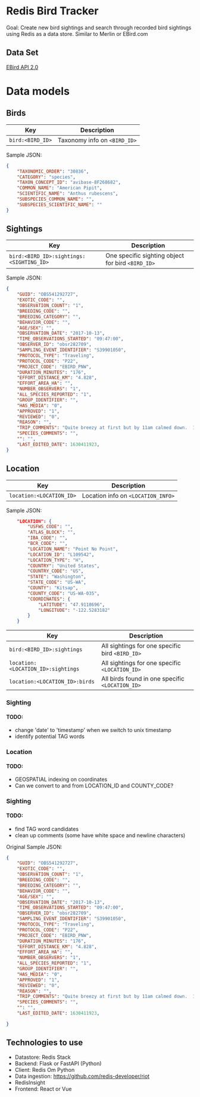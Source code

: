 # Redis Bird Tracker

Goal: Create new bird sightings and search through recorded bird sightings using Redis as a data store. Similar to Merlin or EBird.com


## Data Set

[EBird API 2.0](https://documenter.getpostman.com/view/664302/S1ENwy59?version=latest#intro)


# Data models

## Birds

| Key | Description |
|---|---|
|`bird:<BIRD_ID>`| Taxonomy info on `<BIRD_ID>` |

Sample JSON:
```json
{
    "TAXONOMIC_ORDER": "30836",
    "CATEGORY": "species",
    "TAXON_CONCEPT_ID": "avibase-8F268682",
    "COMMON_NAME": "American Pipit",
    "SCIENTIFIC_NAME": "Anthus rubescens",
    "SUBSPECIES_COMMON_NAME": "",
    "SUBSPECIES_SCIENTIFIC_NAME": ""
}
```



## Sightings
| Key | Description |
|---|---|
|`bird:<BIRD_ID>:sightings:<SIGHTING_ID>`| One specific sighting object for bird `<BIRD_ID>` |

Sample JSON:
```json
{
    "GUID": "OBS541292727",
    "EXOTIC_CODE": "",
    "OBSERVATION_COUNT": "1",
    "BREEDING_CODE": "",
    "BREEDING_CATEGORY": "",
    "BEHAVIOR_CODE": "",
    "AGE/SEX": "",
    "OBSERVATION_DATE": "2017-10-13",
    "TIME_OBSERVATIONS_STARTED": "09:47:00",
    "OBSERVER_ID": "obsr282709",
    "SAMPLING_EVENT_IDENTIFIER": "S39901050",
    "PROTOCOL_TYPE": "Traveling",
    "PROTOCOL_CODE": "P22",
    "PROJECT_CODE": "EBIRD_PNW",
    "DURATION_MINUTES": "176",
    "EFFORT_DISTANCE_KM": "4.828",
    "EFFORT_AREA_HA": "",
    "NUMBER_OBSERVERS": "1",
    "ALL_SPECIES_REPORTED": "1",
    "GROUP_IDENTIFIER": "",
    "HAS_MEDIA": "0",
    "APPROVED": "1",
    "REVIEWED": "0",
    "REASON": "",
    "TRIP_COMMENTS": "Quite breezy at first but by 11am calmed down.  1pm high tide.  First ANMU for kitsap.",
    "SPECIES_COMMENTS": "",
    "": "",
    "LAST_EDITED_DATE": 1630411923,
}
```

## Location

| Key | Description |
|---|---|
|`location:<LOCATION_ID>`| Location info on `<LOCATION_INFO>`|

Sample JSON:

```json
    "LOCATION": {
        "USFWS_CODE": "",
        "ATLAS_BLOCK": "",
        "IBA_CODE": "",
        "BCR_CODE": "",
        "LOCATION_NAME": "Point No Point",
        "LOCATION_ID": "L109542",
        "LOCATION_TYPE": "H",
        "COUNTRY": "United States",
        "COUNTRY_CODE": "US",
        "STATE": "Washington",
        "STATE_CODE": "US-WA",
        "COUNTY": "Kitsap",
        "COUNTY_CODE": "US-WA-035",
        "COORDINATES": {
            "LATITUDE": "47.9118696",
            "LONGITUDE": "-122.5283182"
        }
    }
```

| Key | Description |
|---|---|
| `bird:<BIRD_ID>:sightings` | All sightings for one specific bird `<BIRD_ID>` | 
| `location:<LOCATION_ID>:sightings`| All sightings for one specific `<LOCATION_ID>` |
| `location:<LOCATION_ID>:birds`| All birds found in one specific `<LOCATION_ID>`|

### Sighting

#### TODO:
- change 'date' to 'timestamp' when we switch to unix timestamp
- identify potential TAG words

### Location 
#### TODO:
- GEOSPATIAL indexing on coordinates
- Can we convert to and from LOCATION_ID and COUNTY_CODE?

### Sighting
#### TODO:
- find TAG word candidates
- clean up comments (some have white space and newline characters)


Original Sample JSON:
```json
{
    "GUID": "OBS541292727",
    "EXOTIC_CODE": "",
    "OBSERVATION_COUNT": "1",
    "BREEDING_CODE": "",
    "BREEDING_CATEGORY": "",
    "BEHAVIOR_CODE": "",
    "AGE/SEX": "",
    "OBSERVATION_DATE": "2017-10-13",
    "TIME_OBSERVATIONS_STARTED": "09:47:00",
    "OBSERVER_ID": "obsr282709",
    "SAMPLING_EVENT_IDENTIFIER": "S39901050",
    "PROTOCOL_TYPE": "Traveling",
    "PROTOCOL_CODE": "P22",
    "PROJECT_CODE": "EBIRD_PNW",
    "DURATION_MINUTES": "176",
    "EFFORT_DISTANCE_KM": "4.828",
    "EFFORT_AREA_HA": "",
    "NUMBER_OBSERVERS": "1",
    "ALL_SPECIES_REPORTED": "1",
    "GROUP_IDENTIFIER": "",
    "HAS_MEDIA": "0",
    "APPROVED": "1",
    "REVIEWED": "0",
    "REASON": "",
    "TRIP_COMMENTS": "Quite breezy at first but by 11am calmed down.  1pm high tide.  First ANMU for kitsap.",
    "SPECIES_COMMENTS": "",
    "": "",
    "LAST_EDITED_DATE": 1630411923,

}
```


## Technologies to use

- Datastore: Redis Stack
- Backend: Flask or FastAPI (Python)
- Client: Redis Om Python
- Data ingestion: https://github.com/redis-developer/riot
- RedisInsight
- Frontend: React or Vue





